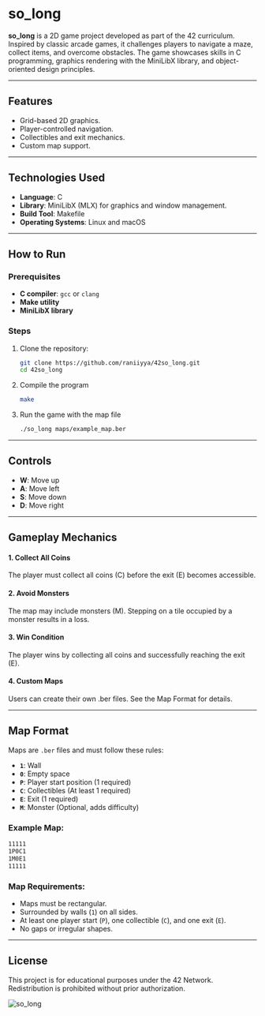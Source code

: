 # so_long

**so_long** is a 2D game project developed as part of the 42 curriculum. Inspired by classic arcade games, it challenges players to navigate a maze, collect items, and overcome obstacles. The game showcases skills in C programming, graphics rendering with the MiniLibX library, and object-oriented design principles.

---

## Features

- Grid-based 2D graphics.
- Player-controlled navigation.
- Collectibles and exit mechanics.
- Custom map support.

---

## Technologies Used

- **Language**: C
- **Library**: MiniLibX (MLX) for graphics and window management.
- **Build Tool**: Makefile
- **Operating Systems**: Linux and macOS

---

## How to Run

### Prerequisites

- **C compiler**: `gcc` or `clang`
- **Make utility**
- **MiniLibX library**

### Steps

1. Clone the repository:
   ```bash
   git clone https://github.com/raniiyya/42so_long.git
   cd 42so_long
2. Compile the program
   ```bash
   make
3. Run the game with the map file
   ```bash
   ./so_long maps/example_map.ber

---

## Controls

- **W**: Move up  
- **A**: Move left  
- **S**: Move down  
- **D**: Move right

---

## Gameplay Mechanics

#### 1. Collect All Coins
The player must collect all coins (C) before the exit (E) becomes accessible.
#### 2. Avoid Monsters
The map may include monsters (M). Stepping on a tile occupied by a monster results in a loss.
#### 3. Win Condition
The player wins by collecting all coins and successfully reaching the exit (E).
#### 4. Custom Maps
Users can create their own .ber files. See the Map Format for details.

---

## Map Format

Maps are `.ber` files and must follow these rules:

- **`1`**: Wall  
- **`0`**: Empty space  
- **`P`**: Player start position (1 required)  
- **`C`**: Collectibles (At least 1 required)  
- **`E`**: Exit (1 required)  
- **`M`**: Monster (Optional, adds difficulty)  

### Example Map:

```bash
11111
1P0C1
1M0E1
11111
```

### Map Requirements:
- Maps must be rectangular.  
- Surrounded by walls (`1`) on all sides.  
- At least one player start (`P`), one collectible (`C`), and one exit (`E`).  
- No gaps or irregular shapes.  

---

## License

This project is for educational purposes under the 42 Network. Redistribution is prohibited without prior authorization.


![so_long](https://github.com/user-attachments/assets/30d6542b-f68c-47b0-a2ea-9646f982e09a)
